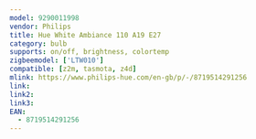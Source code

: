 ```yaml
---
model: 9290011998
vendor: Philips
title: Hue White Ambiance 110 A19 E27
category: bulb
supports: on/off, brightness, colortemp
zigbeemodel: ['LTW010']
compatible: [z2m, tasmota, z4d]
mlink: https://www.philips-hue.com/en-gb/p/-/8719514291256
link: 
link2: 
link3: 
EAN:
  - 8719514291256
---
```

